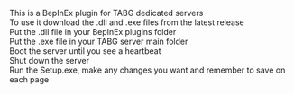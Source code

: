 This is a BepInEx plugin for TABG dedicated servers  
To use it download the .dll and .exe files from the latest release  
Put the .dll file in your BepInEx plugins folder  
Put the .exe file in your TABG server main folder  
Boot the server until you see a heartbeat  
Shut down the server  
Run the Setup.exe, make any changes you want and remember to save on each page
